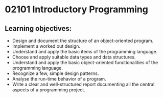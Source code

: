 # 02101 Introductory Programming
## Learning objectives:
- Design and document the structure of an object-oriented program.
- Implement a worked out design.
- Understand and apply the basic items of the programming language.
- Choose and apply suitable data types and data structures.
- Understand and apply the basic object-oriented functionalities of the programming language.
- Recognize a few, simple design patterns.
- Analyse the run-time behavior of a program.
- Write a clear and well-structured report documenting all the central aspects of a programming project.
